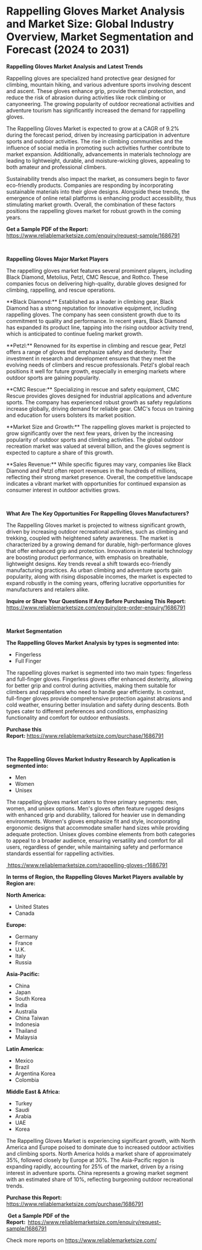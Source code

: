 <p><h1>Rappelling Gloves Market Analysis and Market Size: Global Industry Overview, Market Segmentation and Forecast (2024 to 2031)</h1></p><p><strong>Rappelling Gloves Market Analysis and Latest Trends</strong></p>
<p><p>Rappelling gloves are specialized hand protective gear designed for climbing, mountain hiking, and various adventure sports involving descent and ascent. These gloves enhance grip, provide thermal protection, and reduce the risk of abrasion during activities like rock climbing or canyoneering. The growing popularity of outdoor recreational activities and adventure tourism has significantly increased the demand for rappelling gloves.</p><p>The Rappelling Gloves Market is expected to grow at a CAGR of 9.2% during the forecast period, driven by increasing participation in adventure sports and outdoor activities. The rise in climbing communities and the influence of social media in promoting such activities further contribute to market expansion. Additionally, advancements in materials technology are leading to lightweight, durable, and moisture-wicking gloves, appealing to both amateur and professional climbers.</p><p>Sustainability trends also impact the market, as consumers begin to favor eco-friendly products. Companies are responding by incorporating sustainable materials into their glove designs. Alongside these trends, the emergence of online retail platforms is enhancing product accessibility, thus stimulating market growth. Overall, the combination of these factors positions the rappelling gloves market for robust growth in the coming years.</p></p>
<p><strong>Get a Sample PDF of the Report:&nbsp;</strong> <a href="https://www.reliablemarketsize.com/enquiry/request-sample/1686791?utm_campaign=1103&utm_medium=2&utm_source=Github&utm_content=ia&utm_term=31122024&utm_id=rappelling-gloves">https://www.reliablemarketsize.com/enquiry/request-sample/1686791</a></p>
<p>&nbsp;</p>
<p><strong>Rappelling Gloves Major Market Players</strong></p>
<p><p>The rappelling gloves market features several prominent players, including Black Diamond, Metolius, Petzl, CMC Rescue, and Rothco. These companies focus on delivering high-quality, durable gloves designed for climbing, rappelling, and rescue operations.</p><p>**Black Diamond:** Established as a leader in climbing gear, Black Diamond has a strong reputation for innovative equipment, including rappelling gloves. The company has seen consistent growth due to its commitment to quality and performance. In recent years, Black Diamond has expanded its product line, tapping into the rising outdoor activity trend, which is anticipated to continue fueling market growth.</p><p>**Petzl:** Renowned for its expertise in climbing and rescue gear, Petzl offers a range of gloves that emphasize safety and dexterity. Their investment in research and development ensures that they meet the evolving needs of climbers and rescue professionals. Petzl's global reach positions it well for future growth, especially in emerging markets where outdoor sports are gaining popularity.</p><p>**CMC Rescue:** Specializing in rescue and safety equipment, CMC Rescue provides gloves designed for industrial applications and adventure sports. The company has experienced robust growth as safety regulations increase globally, driving demand for reliable gear. CMC's focus on training and education for users bolsters its market position.</p><p>**Market Size and Growth:** The rappelling gloves market is projected to grow significantly over the next few years, driven by the increasing popularity of outdoor sports and climbing activities. The global outdoor recreation market was valued at several billion, and the gloves segment is expected to capture a share of this growth.</p><p>**Sales Revenue:** While specific figures may vary, companies like Black Diamond and Petzl often report revenues in the hundreds of millions, reflecting their strong market presence. Overall, the competitive landscape indicates a vibrant market with opportunities for continued expansion as consumer interest in outdoor activities grows.</p></p>
<p>&nbsp;</p>
<p><strong>What Are The Key Opportunities For Rappelling Gloves Manufacturers?</strong></p>
<p><p>The Rappelling Gloves market is projected to witness significant growth, driven by increasing outdoor recreational activities, such as climbing and trekking, coupled with heightened safety awareness. The market is characterized by a growing demand for durable, high-performance gloves that offer enhanced grip and protection. Innovations in material technology are boosting product performance, with emphasis on breathable, lightweight designs. Key trends reveal a shift towards eco-friendly manufacturing practices. As urban climbing and adventure sports gain popularity, along with rising disposable incomes, the market is expected to expand robustly in the coming years, offering lucrative opportunities for manufacturers and retailers alike.</p></p>
<p><strong>Inquire or Share Your Questions If Any Before Purchasing This Report:</strong> <a href="https://www.reliablemarketsize.com/enquiry/pre-order-enquiry/1686791?utm_campaign=1103&utm_medium=2&utm_source=Github&utm_content=ia&utm_term=31122024&utm_id=rappelling-gloves">https://www.reliablemarketsize.com/enquiry/pre-order-enquiry/1686791</a></p>
<p>&nbsp;</p>
<p><strong>Market Segmentation</strong></p>
<p><strong>The Rappelling Gloves Market Analysis by types is segmented into:</strong></p>
<p><ul><li>Fingerless</li><li>Full Finger</li></ul></p>
<p><p>The rappelling gloves market is segmented into two main types: fingerless and full-finger gloves. Fingerless gloves offer enhanced dexterity, allowing for better grip and control during activities, making them suitable for climbers and rappellers who need to handle gear efficiently. In contrast, full-finger gloves provide comprehensive protection against abrasions and cold weather, ensuring better insulation and safety during descents. Both types cater to different preferences and conditions, emphasizing functionality and comfort for outdoor enthusiasts.</p></p>
<p><strong>Purchase this Report:&nbsp;</strong><a href="https://www.reliablemarketsize.com/purchase/1686791?utm_campaign=1103&utm_medium=2&utm_source=Github&utm_content=ia&utm_term=31122024&utm_id=rappelling-gloves">https://www.reliablemarketsize.com/purchase/1686791</a></p>
<p>&nbsp;</p>
<p><strong>The Rappelling Gloves Market Industry Research by Application is segmented into:</strong></p>
<p><ul><li>Men</li><li>Women</li><li>Unisex</li></ul></p>
<p><p>The rappelling gloves market caters to three primary segments: men, women, and unisex options. Men's gloves often feature rugged designs with enhanced grip and durability, tailored for heavier use in demanding environments. Women's gloves emphasize fit and style, incorporating ergonomic designs that accommodate smaller hand sizes while providing adequate protection. Unisex gloves combine elements from both categories to appeal to a broader audience, ensuring versatility and comfort for all users, regardless of gender, while maintaining safety and performance standards essential for rappelling activities.</p></p>
<p><a href="https://www.reliablemarketsize.com/rappelling-gloves-r1686791?utm_campaign=1103&utm_medium=2&utm_source=Github&utm_content=ia&utm_term=31122024&utm_id=rappelling-gloves">&nbsp;https://www.reliablemarketsize.com/rappelling-gloves-r1686791</a></p>
<p><strong>In terms of Region, the Rappelling Gloves Market Players available by Region are:</strong></p>
<p>
    <p> <strong> North America: </strong>
        <ul>
            <li>United States</li>
            <li>Canada</li>
        </ul>
        </p> 
    <p> <strong> Europe: </strong>
        <ul>
            <li>Germany</li>
            <li>France</li>
            <li>U.K.</li>
            <li>Italy</li>
            <li>Russia</li>
        </ul>
        </p> 
    <p> <strong> Asia-Pacific: </strong>
        <ul>
            <li>China</li>
            <li>Japan</li>
            <li>South Korea</li>
            <li>India</li>
            <li>Australia</li>
            <li>China Taiwan</li>
            <li>Indonesia</li>
            <li>Thailand</li>
            <li>Malaysia</li>
        </ul>
        </p> 
    <p> <strong> Latin America: </strong>
        <ul>
            <li>Mexico</li>
            <li>Brazil</li>
            <li>Argentina Korea</li>
            <li>Colombia</li>
        </ul>
        </p> 
    <p> <strong> Middle East & Africa: </strong>
        <ul>
            <li>Turkey</li>
            <li>Saudi</li>
            <li>Arabia</li>
            <li>UAE</li>
            <li>Korea</li>
        </ul>
    </p>
    </p>
<p><p>The Rappelling Gloves Market is experiencing significant growth, with North America and Europe poised to dominate due to increased outdoor activities and climbing sports. North America holds a market share of approximately 35%, followed closely by Europe at 30%. The Asia-Pacific region is expanding rapidly, accounting for 25% of the market, driven by a rising interest in adventure sports. China represents a growing market segment with an estimated share of 10%, reflecting burgeoning outdoor recreational trends.</p></p>
<p><strong>Purchase this Report: </strong><a href="https://www.reliablemarketsize.com/purchase/1686791?utm_campaign=1103&utm_medium=2&utm_source=Github&utm_content=ia&utm_term=31122024&utm_id=rappelling-gloves">https://www.reliablemarketsize.com/purchase/1686791</a></p>
<p>&nbsp;<strong>Get a Sample PDF of the Report:&nbsp;&nbsp;</strong><a href="https://www.reliablemarketsize.com/enquiry/request-sample/1686791?utm_campaign=1103&utm_medium=2&utm_source=Github&utm_content=ia&utm_term=31122024&utm_id=rappelling-gloves">https://www.reliablemarketsize.com/enquiry/request-sample/1686791</a></p>
<p><strong></strong></p>
<p>Check more reports on <a href="https://www.reliablemarketsize.com/?utm_campaign=1103&utm_medium=2&utm_source=Github&utm_content=ia&utm_term=31122024&utm_id=rappelling-gloves">https://www.reliablemarketsize.com/</a></p>